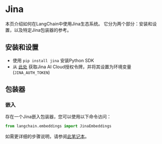 # Jina

本页介绍如何在LangChain中使用Jina生态系统。
它分为两个部分：安装和设置，以及特定Jina包装器的参考。

## 安装和设置
- 使用 `pip install jina` 安装Python SDK
- 从 [此处](https://cloud.jina.ai/settings/tokens) 获取Jina AI Cloud授权令牌，并将其设置为环境变量(`JINA_AUTH_TOKEN`)

## 包装器

### 嵌入

存在一个Jina嵌入包装器，您可以使用以下命令访问：
```python
from langchain.embeddings import JinaEmbeddings
```
如需更详细的步骤说明，请参阅[此笔记本](../modules/models/text_embedding/examples/jina.ipynb)。